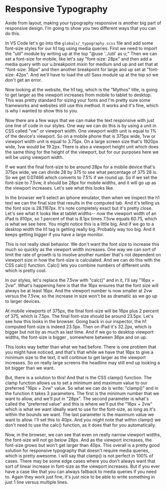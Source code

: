 # Responsive Typography

Aside from layout, making your typography responsive is another big part of responsive design. I'm going to show you two different ways that you can do this.

In VS Code let's go into the `globals/_typography.scss` file and add some font-size styles for our h1 tag using media queries. First we need to import the "util" module by writing up at the top "@use '../util' as u;" Then we can set a font-size for mobile, like let's say "font-size: 28px" and then add a media query with our u.breakpoint mixin for medium and up and set that at "font-size: 36px" and then another breakpoint for large and up set at "font-size: 42px". And we'll have to load the util Sass module up at the top so we don't get an error.

Now looking at the website, the h1 tag, which is the "Mythos" title, is going to get larger as the viewport increases from mobile to tablet to desktop. This was pretty standard for sizing your fonts and I'm pretty sure some frameworks and websites still use this method. It works and it's fine, which is why I wanted to show this to you.

Now there are a few ways that we can make the text responsive with just one line of code in our styles. One way we can do this is by using a unit in CSS called "vw" or viewport width. One viewport width unit is equal to 1% of the device's viewport. So on a mobile phone that is 375px wide, 1vw or viewport width unit is equal to 3.75px. On a large screen size that's 1920px wide, 1vw would be 19.2px. There is also a viewport height unit which does the same thing for the height of the viewport, but for our purposes here we will be using viewport width.

If we want the final font-size to be around 28px for a mobile device that's 375px wide, we can divide 28 by 375 to see what percentage of 375 28 is. So we get 0.07466 which converts to 7.5% if we round up. So if we set the font-size to 7.5vw, it should be 28px for mobile widths, and it will go up as the viewport increases. Let's see what this looks like.

In the browser we'll select an iphone emulator, then when we inspect the h1 text we can the final size that results in the computed tab. And it's telling us the font size is 28.1167px. It's note completely exact but it's pretty close. Let's see what it looks like at tablet widths-- now the viewport width of an iPad is 810px, so 1 percent of that is 8.1px times 7.5vw equals 60.75, which is what we see here. You might notice this is a little big. And if we go to a desktop width the h1 tag is getting really big. Probably way too big. And it keeps getting bigger if you have a large monitor.

This is not really ideal behavior. We don't want the font size to increase this much so quickly as the viewport width increases. One way we can sort of limit the rate of growth is to involve another number that's not dependent on viewport size in how the font-size is calculated. And we can do this with the CSS calc() function. Calc() lets you combine numbers of different units which is pretty cool.

In our styles, let's replace the 7.5vw with "calc()" and in it, I'll say "16px + 2vw". What's happening here is that the 16px ensures that the font size will always be at least 16px. And the viewport number is now smaller at 2vw versus the 7.5vw, so the increase in size won't be as dramatic as we go up to larger devices.

At mobile viewports of 375px, the final font-size will be 16px plus 2 percent of 375, which is 7.5px. The final font-size should be around 23.5px. Let's see how this looks in the browser. Going back in our inspector, the h1 computed font-size is indeed 23.5px. Then on iPad it's 32.2px, which is bigger but not by as much as last time. And if we go to desktop viewport widths, the font-size is bigger , somewhere between 36px and on up.

This looks way better than what we had before. There is one problem that you might have noticed, and that's that while we have that 16px to give a minimum size to the text, it will continue to get larger as the viewport increases. So on really large screens the headline may still end up looking a bit bigger than we want.

But, there is a solution to this! And that is the CSS clamp() function. The clamp function allows us to set a minimum and maximum value to our preferred "16px + 2vw" value. So what we can do is write: "clamp()" and in the function it takes 3 parameters. The first is the minimum number that we want to allow, and we'll put in "28px". The second parameter is what's called the "preferred value" and this is where we'll put the "16px + 2vw" which is what we want ideally want to use for the font-size, as long as it's within the bounds we want. The last parameter is the maximum value we want to allow. I'll set this to 40px. And you might note that within clamp() we don't need to use the calc() function, as it does that for you automatically.

Now, in the browser, we can see that even on really narrow viewport widths, the font-size will not go below 28px. And as the viewport increases, the font-size grows but won't get larger than 40px. This overall is a pretty good solution for responsive typography that doesn't require media queries, which is pretty awesome. I will say that clamp() is not perfect in 100% of cases. There may be some edge cases where you don't always want that sort of linear increase in font-size as the viewport increases. But if you ever have a case like that you can always fallback to media queries if you need to. Again they work just fine, it's just nice to be able to write something in just 1 line versus multiple lines.

